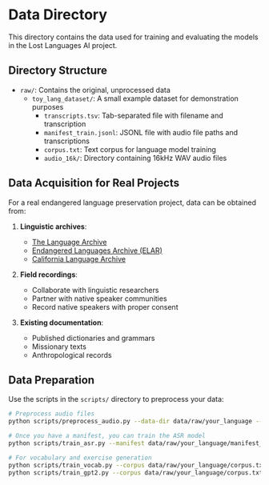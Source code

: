 # Data Directory

This directory contains the data used for training and evaluating the models in the Lost Languages AI project.

## Directory Structure

- `raw/`: Contains the original, unprocessed data
  - `toy_lang_dataset/`: A small example dataset for demonstration purposes
    - `transcripts.tsv`: Tab-separated file with filename and transcription
    - `manifest_train.jsonl`: JSONL file with audio file paths and transcriptions
    - `corpus.txt`: Text corpus for language model training
    - `audio_16k/`: Directory containing 16kHz WAV audio files

## Data Acquisition for Real Projects

For a real endangered language preservation project, data can be obtained from:

1. **Linguistic archives**:
   - [The Language Archive](https://archive.mpi.nl/tla/)
   - [Endangered Languages Archive (ELAR)](https://www.elararchive.org/)
   - [California Language Archive](https://cla.berkeley.edu/)

2. **Field recordings**:
   - Collaborate with linguistic researchers
   - Partner with native speaker communities
   - Record native speakers with proper consent

3. **Existing documentation**:
   - Published dictionaries and grammars
   - Missionary texts
   - Anthropological records

## Data Preparation

Use the scripts in the `scripts/` directory to preprocess your data:

```bash
# Preprocess audio files
python scripts/preprocess_audio.py --data-dir data/raw/your_language --out-manifest data/raw/your_language/manifest_train.jsonl

# Once you have a manifest, you can train the ASR model
python scripts/train_asr.py --manifest data/raw/your_language/manifest_train.jsonl

# For vocabulary and exercise generation
python scripts/train_vocab.py --corpus data/raw/your_language/corpus.txt
python scripts/train_gpt2.py --corpus data/raw/your_language/corpus.txt
``` 